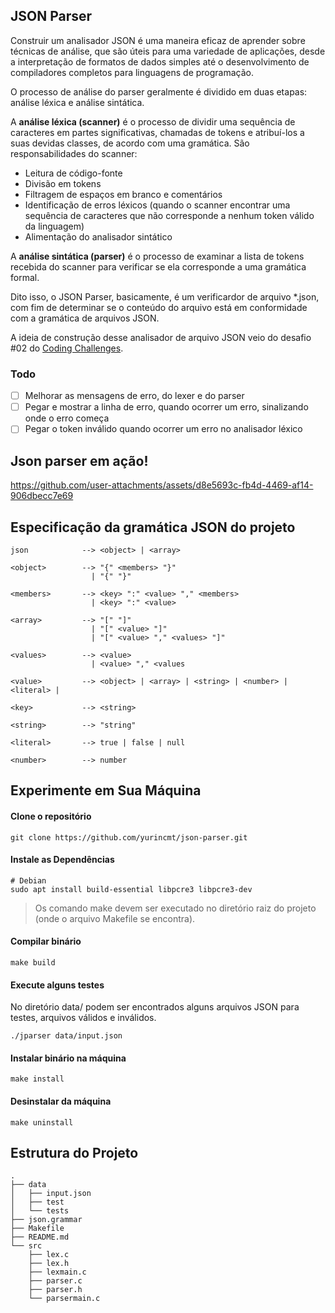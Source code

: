 ﻿## JSON Parser
Construir um analisador JSON é uma maneira eficaz de aprender sobre técnicas de análise, que são úteis para uma variedade de aplicações, desde a interpretação de formatos de dados simples até o desenvolvimento de compiladores completos para linguagens de programação.

O processo de análise do parser geralmente é dividido em duas etapas: análise léxica e análise sintática.

A **análise léxica (scanner)** é o processo de dividir uma sequência de caracteres em partes significativas, chamadas de tokens e atribuí-los a suas devidas classes, de acordo com uma gramática. São responsabilidades do scanner:

- Leitura de código-fonte
- Divisão em tokens
- Filtragem de espaços em branco e comentários
- Identificação de erros léxicos (quando o scanner encontrar uma sequência de caracteres que não corresponde a nenhum token válido da linguagem)
- Alimentação do analisador sintático

A **análise sintática (parser)** é o processo de examinar a lista de tokens recebida do scanner para verificar se ela corresponde a uma gramática formal.

Dito isso, o JSON Parser, basicamente, é um verificardor de arquivo *.json, com fim de determinar se o conteúdo do arquivo está em conformidade com a gramática de arquivos JSON.

A ideia de construção desse analisador de arquivo JSON veio do desafio #02 do [Coding Challenges](https://codingchallenges.fyi/challenges/challenge-json-parser).

### Todo

- [ ] Melhorar as mensagens de erro, do lexer e do parser
- [ ] Pegar e mostrar a linha de erro, quando ocorrer um erro, sinalizando onde o erro começa
- [ ] Pegar o token inválido quando ocorrer um erro no analisador léxico

## Json parser em ação!

https://github.com/user-attachments/assets/d8e5693c-fb4d-4469-af14-906dbecc7e69

## Especificação da gramática JSON do projeto

    json            --> <object> | <array>

    <object>        --> "{" <members> "}"
                      | "{" "}"

    <members>       --> <key> ":" <value> "," <members>
                      | <key> ":" <value>

    <array>         --> "[" "]"
                      | "[" <value> "]"
                      | "[" <value> "," <values> "]"

    <values>        --> <value>
                      | <value> "," <values

    <value>         --> <object> | <array> | <string> | <number> | <literal> |

    <key>           --> <string>

    <string>        --> "string"

    <literal>       --> true | false | null

    <number>        --> number

## Experimente em Sua Máquina

#### Clone o repositório

    git clone https://github.com/yurincmt/json-parser.git

#### Instale as Dependências

    # Debian
    sudo apt install build-essential libpcre3 libpcre3-dev

> Os comando make devem ser executado no diretório raiz do projeto (onde o arquivo Makefile se encontra).

#### Compilar binário

    make build

#### Execute alguns testes

No diretório data/ podem ser encontrados alguns arquivos JSON para testes, arquivos válidos e inválidos.

    ./jparser data/input.json

#### Instalar binário na máquina

    make install

#### Desinstalar da máquina

    make uninstall

## Estrutura do Projeto

    .
    ├── data
    │   ├── input.json
    │   ├── test
    │   └── tests
    ├── json.grammar
    ├── Makefile
    ├── README.md
    └── src
        ├── lex.c
        ├── lex.h
        ├── lexmain.c
        ├── parser.c
        ├── parser.h
        └── parsermain.c
